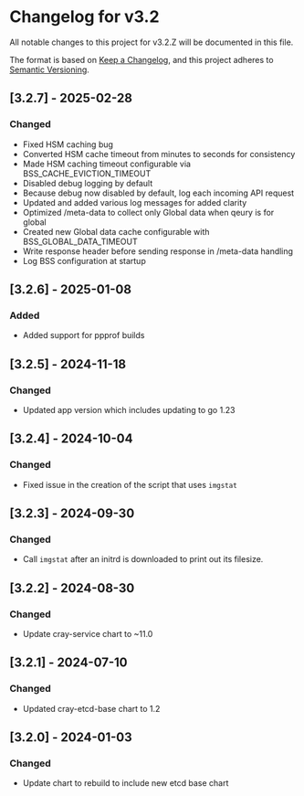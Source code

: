 # Changelog for v3.2

All notable changes to this project for v3.2.Z will be documented in this file.

The format is based on [Keep a Changelog](https://keepachangelog.com/en/1.0.0/),
and this project adheres to [Semantic Versioning](https://semver.org/spec/v2.0.0.html).

## [3.2.7] - 2025-02-28

### Changed

- Fixed HSM caching bug
- Converted HSM cache timeout from minutes to seconds for consistency
- Made HSM caching timeout configurable via BSS_CACHE_EVICTION_TIMEOUT
- Disabled debug logging by default
- Because debug now disabled by default, log each incoming API request
- Updated and added various log messages for added clarity
- Optimized /meta-data to collect only Global data when qeury is for global
- Created new Global data cache configurable with BSS_GLOBAL_DATA_TIMEOUT
- Write response header before sending response in /meta-data handling
- Log BSS configuration at startup

## [3.2.6] - 2025-01-08

### Added

- Added support for ppprof builds

## [3.2.5] - 2024-11-18

### Changed

- Updated app version which includes updating to go 1.23

## [3.2.4] - 2024-10-04

### Changed

- Fixed issue in the creation of the script that uses `imgstat`

## [3.2.3] - 2024-09-30

### Changed

- Call `imgstat` after an initrd is downloaded to print out its filesize.

## [3.2.2] - 2024-08-30

### Changed

- Update cray-service chart to ~11.0

## [3.2.1] - 2024-07-10

### Changed

- Updated cray-etcd-base chart to 1.2

## [3.2.0] - 2024-01-03

### Changed

- Update chart to rebuild to include new etcd base chart

